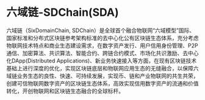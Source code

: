 # 

# 六域链-SDChain(SDA)

六域链（SixDomainChain, SDChain）是全球首个融合物联网“六域模型”国际、国家标准和分布式区块链参考架构标准的去中心化公有区块链生态体系，充分考虑物联网技术特点和商业生态建设需求，在数字资产发行、用户信用身份管理、P2P 通信、加密算法、共识算法、智能合约、跨链合约模式、市场化共识激励、去中心化DApp(Distributed Applications)、新业务快速接入等方面，在现有区块链技术基础上进行深度的优化，实现区块链底层和物联网应用生态的无缝融合，以保障六域链业务生态的良性、快速、可持续发展，实现币、链和产业物联网的共生共荣，创建可信物联网数字资产的区块链生态体系，高效实现信用数字资产的流通和价值转化，开创物联网和区块链生态融合的全球标杆。


